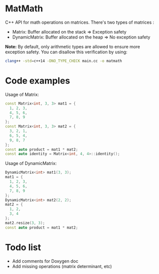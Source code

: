 # MatMath
C++ API for math operations on matrices.
There's two types of matrices :
- Matrix: Buffer allocated on the stack => Exception safety
- DynamicMatrix: Buffer allocated on the heap => No exception safety

**Note:** By default, only arithmetic types are allowed to ensure more exception safety. You can disallow this verification by using:
```sh
clang++ -std=c++14 -DNO_TYPE_CHECK main.cc -o matmath
```

# Code examples
Usage of Matrix:
```cpp
const Matrix<int, 3, 3> mat1 = {
  1, 2, 3,
  4, 5, 6,
  7, 8, 9
};
const Matrix<int, 3, 3> mat2 = {
  3, 2, 1,
  6, 5, 4,
  9, 8, 7
};
const auto product = mat1 * mat2;
const auto identity = Matrix<int, 4, 4>::identity();
```

Usage of DynamicMatrix:
```cpp
DynamicMatrix<int> mat1(3, 3);
mat1 = {
  1, 2, 3,
  4, 5, 6,
  7, 8, 9
};
DynamicMatrix<int> mat2(2, 2);
mat2 = {
  1, 2,
  3, 4
};
mat2.resize(3, 3);
const auto product = mat1 * mat2;
```

# Todo list
- Add comments for Doxygen doc
- Add missing operations (matrix determinant, etc)
